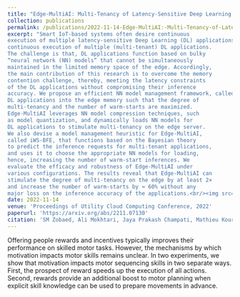 ```yaml
---
title: "Edge-MultiAI: Multi-Tenancy of Latency-Sensitive Deep Learning Applications on Edge"
collection: publications
permalink: /publications/2022-11-14-Edge-MultiAI:-Multi-Tenancy-of-Latency-Sensitive-Deep-Learning-Applications-on-Edge
excerpt: "Smart IoT-based systems often desire continuous
execution of multiple latency-sensitive Deep Learning (DL) applications. The edge servers serve as the cornerstone of such IoTbased systems, however, their resource limitations hamper the
continuous execution of multiple (multi-tenant) DL applications.
The challenge is that, DL applications function based on bulky
“neural network (NN) models” that cannot be simultaneously
maintained in the limited memory space of the edge. Accordingly,
the main contribution of this research is to overcome the memory
contention challenge, thereby, meeting the latency constraints
of the DL applications without compromising their inference
accuracy. We propose an efficient NN model management framework, called Edge-MultiAI, that ushers the NN models of the
DL applications into the edge memory such that the degree of
multi-tenancy and the number of warm-starts are maximized.
Edge-MultiAI leverages NN model compression techniques, such
as model quantization, and dynamically loads NN models for
DL applications to stimulate multi-tenancy on the edge server.
We also devise a model management heuristic for Edge-MultiAI,
called iWS-BFE, that functions based on the Bayesian theory
to predict the inference requests for multi-tenant applications,
and uses it to choose the appropriate NN models for loading,
hence, increasing the number of warm-start inferences. We
evaluate the efficacy and robustness of Edge-MultiAI under
various configurations. The results reveal that Edge-MultiAI can
stimulate the degree of multi-tenancy on the edge by at least 2×
and increase the number of warm-starts by ≈ 60% without any
major loss on the inference accuracy of the applications.<br/><img src='/images/edge-multiai.png'>"
date: 2022-11-14
venue: 'Proceedings of Utility Cloud Computing Conference, 2022'
paperurl: 'https://arxiv.org/abs/2211.07130'
citation: 'SM Zobaed, Ali Mokhtari, Jaya Prakash Champati, Mathieu Kourouma, Mohsen Amini Salehi (2022). &quot;Edge-MultiAI: Multi-Tenancy of Latency-Sensitive Deep Learning Applications on Edge.&quot; <i>Utility Cloud Computing Conference</i>.'
---
```


Offering people rewards and incentives typically improves their performance on skilled motor tasks. However, the mechanisms by which motivation impacts motor skills remains unclear. In two experiments, we show that motivation impacts motor sequencing skills in two separate ways. First, the prospect of reward speeds up the execution of all actions. Second, rewards provide an additional boost to motor planning when explicit skill knowledge can be used to prepare movements in advance.
